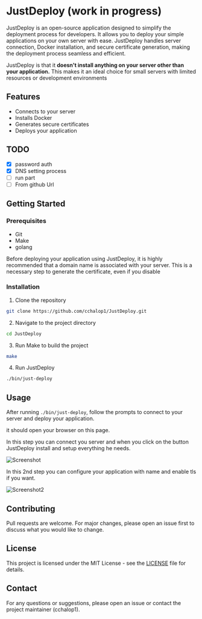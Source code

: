 # JustDeploy (work in progress)

JustDeploy is an open-source application designed to simplify the deployment process for developers. It allows you to deploy your simple applications on your own server with ease. JustDeploy handles server connection, Docker installation, and secure certificate generation, making the deployment process seamless and efficient.

JustDeploy is that it **doesn't install anything on your server other than your application.** This makes it an ideal choice for small servers with limited resources or development environments

## Features

- Connects to your server
- Installs Docker
- Generates secure certificates
- Deploys your application

## TODO

- [x] password auth
- [x] DNS setting process
- [ ] run part
- [ ] From github Url

## Getting Started

### Prerequisites

- Git
- Make
- golang

Before deploying your application using JustDeploy, it is highly recommended that a domain name is associated with your server. This is a necessary step to generate the certificate, even if you disable

### Installation

1. Clone the repository

```bash
git clone https://github.com/cchalop1/JustDeploy.git
```

2. Navigate to the project directory

```bash
cd JustDeploy
```

3. Run Make to build the project

```bash
make
```

4. Run JustDeploy

```bash
./bin/just-deploy
```

## Usage

After running `./bin/just-deploy`, follow the prompts to connect to your server and deploy your application.

it should open your browser on this page.

In this step you can connect you server and when you click on the button JustDeploy install and setup everything he needs.

![Screenshot](https://raw.githubusercontent.com/cchalop1/JustDeploy/main/images/Screenshot.png)

In this 2nd step you can configure your application with name and enable tls if you want.

![Screenshot2](https://raw.githubusercontent.com/cchalop1/JustDeploy/main/images/Screenshot2.png)

## Contributing

Pull requests are welcome. For major changes, please open an issue first to discuss what you would like to change.

## License

This project is licensed under the MIT License - see the [LICENSE](LICENSE) file for details.

## Contact

For any questions or suggestions, please open an issue or contact the project maintainer (cchalop1).
